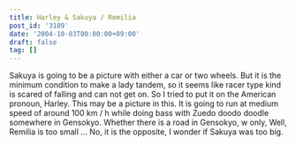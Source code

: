 ```yaml
---
title: Harley & Sakuya / Remilia
post_id: '3189'
date: '2004-10-03T00:00:00+09:00'
draft: false
tag: []
---
```


Sakuya is going to be a picture with either a car or two wheels. But it is the minimum condition to make a lady tandem, so it seems like racer type kind is scared of falling and can not get on. So I tried to put it on the American pronoun, Harley. This may be a picture in this. It is going to run at medium speed of around 100 km / h while doing bass with Zuedo doodo doodle somewhere in Gensokyo. Whether there is a road in Gensokyo, w only, Well, Remilia is too small ... No, it is the opposite, I wonder if Sakuya was too big.